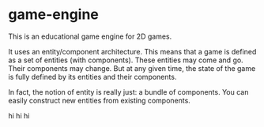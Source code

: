 # game-engine

This is an educational game engine for 2D games.  

It uses an entity/component architecture.  This means that a game
is defined as a set of entities (with components).  These entities may
come and go.  Their components may change.  But at any given time,
the state of the game is fully defined by its entities and their components.

In fact, the notion of entity is really just: a bundle of components.
You can easily construct new entities from existing components.







hi
hi
hi
